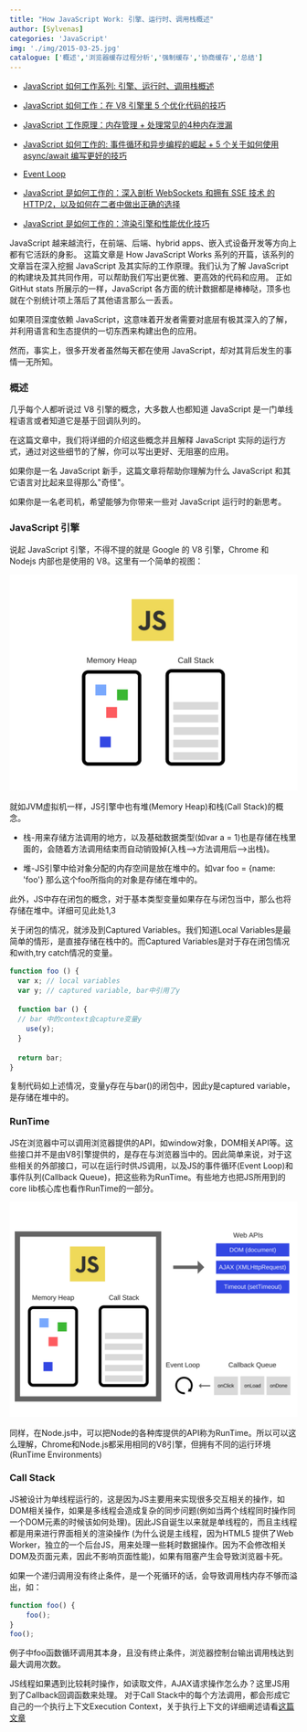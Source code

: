 ```yaml
---
title: "How JavaScript Work: 引擎、运行时、调用栈概述"
author: [Sylvenas]
categories: 'JavaScript'
img: './img/2015-03-25.jpg'
catalogue: ['概述','浏览器缓存过程分析','强制缓存','协商缓存','总结']
---
```


- [JavaScript 如何工作系列: 引擎、运行时、调用栈概述](https://juejin.im/post/5c090bd9e51d45242973cad2)

- [JavaScript 如何工作：在 V8 引擎里 5 个优化代码的技巧](https://juejin.im/post/5a102e656fb9a044fd1158c6)

- [JavaScript 工作原理：内存管理 + 处理常见的4种内存泄漏](https://juejin.im/post/5a2559ae6fb9a044fe4634ba)

- [JavaScript 如何工作的: 事件循环和异步编程的崛起 + 5 个关于如何使用 async/await 编写更好的技巧](https://juejin.im/post/5a221d35f265da43356291cc)

- [Event Loop](https://juejin.im/entry/5a731a955188257a6d634f3e)

- [JavaScript 是如何工作的：深入剖析 WebSockets 和拥有 SSE 技术 的 HTTP/2，以及如何在二者中做出正确的选择](https://github.com/xitu/gold-miner/blob/master/TODO/how-javascript-works-deep-dive-into-websockets-and-http-2-with-sse-how-to-pick-the-right-path.md)

- [JavaScript 是如何工作的：渲染引擎和性能优化技巧](https://github.com/xitu/gold-miner/blob/master/TODO1/how-javascript-works-the-rendering-engine-and-tips-to-optimize-its-performance.md)

JavaScript 越来越流行，在前端、后端、hybrid apps、嵌入式设备开发等方向上都有它活跃的身影。
这篇文章是 How JavaScript Works 系列的开篇，该系列的文章旨在深入挖掘 JavaScript 及其实际的工作原理。我们认为了解 JavaScript 的构建块及其共同作用，可以帮助我们写出更优雅、更高效的代码和应用。
正如 GitHut stats 所展示的一样，JavaScript 各方面的统计数据都是棒棒哒，顶多也就在个别统计项上落后了其他语言那么一丢丢。

如果项目深度依赖 JavaScript，这意味着开发者需要对底层有极其深入的了解，并利用语言和生态提供的一切东西来构建出色的应用。

然而，事实上，很多开发者虽然每天都在使用 JavaScript，却对其背后发生的事情一无所知。

### 概述
几乎每个人都听说过 V8 引擎的概念，大多数人也都知道 JavaScript 是一门单线程语言或者知道它是基于回调队列的。

在这篇文章中，我们将详细的介绍这些概念并且解释 JavaScript 实际的运行方式，通过对这些细节的了解，你可以写出更好、无阻塞的应用。

如果你是一名 JavaScript 新手，这篇文章将帮助你理解为什么 JavaScript 和其它语言对比起来显得那么"奇怪"。

如果你是一名老司机，希望能够为你带来一些对 JavaScript 运行时的新思考。

### JavaScript 引擎
说起 JavaScript 引擎，不得不提的就是 Google 的 V8 引擎，Chrome 和 Nodejs 内部也是使用的 V8。这里有一个简单的视图：

![V8](../../images/V8.png)

就如JVM虚拟机一样，JS引擎中也有堆(Memory Heap)和栈(Call Stack)的概念。

* 栈-用来存储方法调用的地方，以及基础数据类型(如var a = 1)也是存储在栈里面的，会随着方法调用结束而自动销毁掉(入栈-->方法调用后-->出栈)。

* 堆-JS引擎中给对象分配的内存空间是放在堆中的。如var foo = {name: 'foo'} 那么这个foo所指向的对象是存储在堆中的。


此外，JS中存在闭包的概念，对于基本类型变量如果存在与闭包当中，那么也将存储在堆中。详细可见此处1,3

关于闭包的情况，就涉及到Captured Variables。我们知道Local Variables是最简单的情形，是直接存储在栈中的。而Captured Variables是对于存在闭包情况和with,try catch情况的变量。
``` js
function foo () {
  var x; // local variables
  var y; // captured variable, bar中引用了y

  function bar () {
  // bar 中的context会capture变量y
    use(y);
  }

  return bar;
}
```
复制代码如上述情况，变量y存在与bar()的闭包中，因此y是captured variable，是存储在堆中的。

### RunTime
JS在浏览器中可以调用浏览器提供的API，如window对象，DOM相关API等。这些接口并不是由V8引擎提供的，是存在与浏览器当中的。因此简单来说，对于这些相关的外部接口，可以在运行时供JS调用，以及JS的事件循环(Event Loop)和事件队列(Callback Queue)，把这些称为RunTime。有些地方也把JS所用到的core lib核心库也看作RunTime的一部分。

![V8](../../images/RunTime.png)

同样，在Node.js中，可以把Node的各种库提供的API称为RunTime。所以可以这么理解，Chrome和Node.js都采用相同的V8引擎，但拥有不同的运行环境(RunTime Environments)

### Call Stack
JS被设计为单线程运行的，这是因为JS主要用来实现很多交互相关的操作，如DOM相关操作，如果是多线程会造成复杂的同步问题(例如当两个线程同时操作同一个DOM元素的时候该如何处理)。因此JS自诞生以来就是单线程的，而且主线程都是用来进行界面相关的渲染操作 (为什么说是主线程，因为HTML5 提供了Web Worker，独立的一个后台JS，用来处理一些耗时数据操作。因为不会修改相关DOM及页面元素，因此不影响页面性能)，如果有阻塞产生会导致浏览器卡死。

如果一个递归调用没有终止条件，是一个死循环的话，会导致调用栈内存不够而溢出，如：

``` js
function foo() {
    foo();
}
foo();
```

例子中foo函数循环调用其本身，且没有终止条件，浏览器控制台输出调用栈达到最大调用次数。

JS线程如果遇到比较耗时操作，如读取文件，AJAX请求操作怎么办？这里JS用到了Callback回调函数来处理。
对于Call Stack中的每个方法调用，都会形成它自己的一个执行上下文Execution Context，关于执行上下文的详细阐述请看[这篇文章](https://juejin.im/post/5a5ee28f6fb9a01cbe655860)



